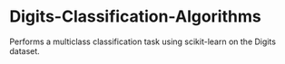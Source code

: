 # Digits-Classification-Algorithms
Performs a multiclass classification task using scikit-learn on the Digits dataset.

